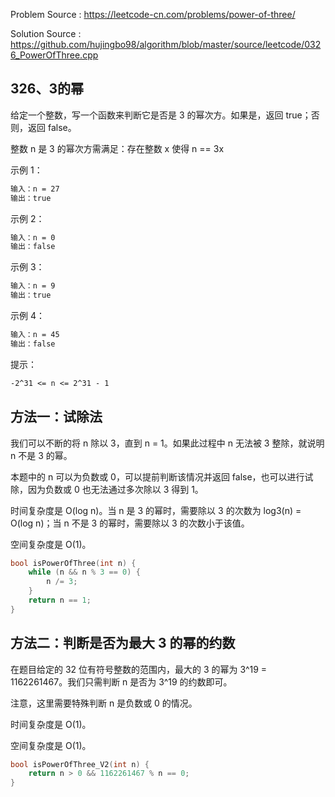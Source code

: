 <!--
 * @Author : Hu Jingbo
 * @Date   : 2021-09-23
-->

Problem Source : <https://leetcode-cn.com/problems/power-of-three/>

Solution Source : <https://github.com/hujingbo98/algorithm/blob/master/source/leetcode/0326_PowerOfThree.cpp>

## 326、3的幂

给定一个整数，写一个函数来判断它是否是 3 的幂次方。如果是，返回 true；否则，返回 false。

整数 n 是 3 的幂次方需满足：存在整数 x 使得 n == 3x

示例 1：

```txt
输入：n = 27
输出：true
```

示例 2：

```txt
输入：n = 0
输出：false
```

示例 3：

```txt
输入：n = 9
输出：true
```

示例 4：

```txt
输入：n = 45
输出：false
```

提示：

```txt
-2^31 <= n <= 2^31 - 1
```

## 方法一：试除法

我们可以不断的将 n 除以 3，直到 n = 1。如果此过程中 n 无法被 3 整除，就说明 n 不是 3 的幂。

本题中的 n 可以为负数或 0，可以提前判断该情况并返回 false，也可以进行试除，因为负数或 0 也无法通过多次除以 3 得到 1。

时间复杂度是 O(log n)。当 n 是 3 的幂时，需要除以 3 的次数为 log3(n) = O(log n)；当 n 不是 3 的幂时，需要除以 3 的次数小于该值。

空间复杂度是 O(1)。

```c++
bool isPowerOfThree(int n) {
    while (n && n % 3 == 0) {
        n /= 3;
    }
    return n == 1;
}
```

## 方法二：判断是否为最大 3 的幂的约数

在题目给定的 32 位有符号整数的范围内，最大的 3 的幂为 3^19 = 1162261467。我们只需判断 n 是否为 3^19 的约数即可。

注意，这里需要特殊判断 n 是负数或 0 的情况。

时间复杂度是 O(1)。

空间复杂度是 O(1)。

```c++
bool isPowerOfThree_V2(int n) {
    return n > 0 && 1162261467 % n == 0;
}
```
